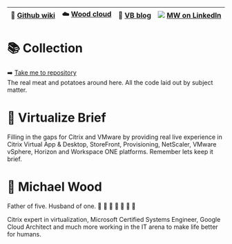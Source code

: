 |:newspaper: [Github wiki](https://github.com/virtualizebrief/home/wiki)|:cloud: [Wood cloud](https://marketplace.woodcloud.one/)|:ledger: [VB blog](https://virtualizebrief.woodcloud.one/)|![](https://i.stack.imgur.com/gVE0j.png) [MW on LinkedIn](https://www.linkedin.com/in/michaelcharleswood/)|
|---|---|---|---|

 # :books: Collection
:arrow_right: [Take me to repository](https://github.com/virtualizebrief/collection) <br>
The real meat and potatoes around here. All the code laid out by subject matter.

# :briefcase: Virtualize Brief
Filling in the gaps for Citrix and VMware by providing real live experience in Citrix Virtual App & Desktop, StoreFront, Provisioning, NetScaler, VMware vSphere, Horizon and Workspace ONE platforms. Remember lets keep it brief.

# :walking: Michael Wood
Father of five. Husband of one. :man: :woman: :boy: :boy: :girl: :girl: :boy:

Citrix expert in virtualization, Microsoft Certified Systems Engineer, Google Cloud Architect and much more working in the IT arena to make life better for humans.

